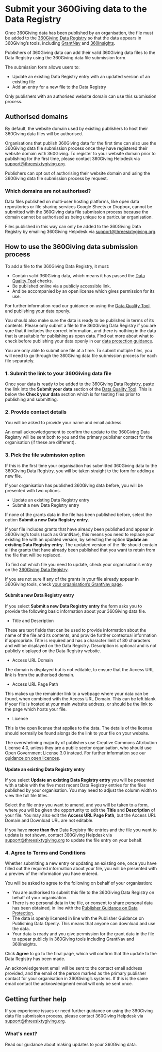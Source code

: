 # Submit your 360Giving data to the Data Registry
Once 360Giving data has been published by an organisation, the file must be added to the <a href="https://data.threesixtygiving.org/" target="_blank">360Giving Data Registry</a> so that the data appears in 360Giving’s tools, including <a href="https://grantnav.threesixtygiving.org" target="_blank">GrantNav</a> and <a href="https://insights.threesixtygiving.org" target="_blank">360Insights</a>.

Publishers of 360Giving data can add their valid 360Giving data files to the Data Registry using the 360Giving data file submission form. 

The submission form allows users to:
- Update an existing Data Registry entry with an updated version of an existing file
- Add an entry for a new file to the Data Registry

Only publishers with an authorised website domain can use this submission process.

## Authorised domains
By default, the website domain used by existing publishers to host their 360Giving data files will be authorised.

Organisations that publish 360Giving data for the first time can also use the 360Giving data file submission process once they have registered their website domain with 360Giving. To register to your website domain prior to publishing for the first time, please contact 360Giving Helpdesk via <support@threesixtygiving.org>.

Publishers can opt out of authorising their website domain and using the 360Giving data file submission process by request.

### Which domains are not authorised?
Data files published on multi-user hosting platforms, like open data repositories or file sharing services Google Sheets or Dropbox, cannot be submitted with the 360Giving data file submission process because the domain cannot be authorised as being unique to a particular organisation. 

Files published in this way can only be added to the 360Giving Data Registry by emailing 360Giving Helpdesk via <support@threesixtygiving.org>.

## How to use the 360Giving data submission process
To add a file to the 360Giving Data Registry, it must:
- Contain valid 360Giving data, which means it has passed the <a href="https://dataquality.threesixtygiving.org/" target="_blank">Data Quality Tool</a> checks.
- Be published online via a publicly accessible link.
- And be accompanied by an open license which gives permission for its use.

For further information read our guidance on using the [Data Quality Tool](../../guidance/data-quality/), and [publishing your data openly](../../guidance/publish-data-openly/).

You should also make sure the data is ready to be published in terms of its contents. Please only submit a file to the 360Giving Data Registry if you are sure that it includes the correct information, and there is nothing in the data that is unsuitable for publishing as open data. Find out more about what to check before publishing your data openly in our [data protection guidance](../../guidance/data-protection/).


You are only able to submit one file at a time. To submit multiple files, you will need to go through the 360Giving data file submission process for each file separately.

### 1. Submit the link to your 360Giving data file
Once your data is ready to be added to the 360Giving Data Registry, paste the link into the **Submit your data** section of the <a href="https://dataquality.threesixtygiving.org/" target="_blank">Data Quality Tool</a>. This is below the **Check your data** section which is for testing files prior to publishing and submitting.

### 2. Provide contact details
You will be asked to provide your name and email address.

An email acknowledgement to confirm the update to the 360Giving Data Registry will be sent both to you and the primary publisher contact for the organisation (if these are different).

### 3. Pick the file submission option
If this is the first time your organisation has submitted 360Giving data to the 360Giving Data Registry, you will be taken straight to the form for adding a new file.

If your organisation has published 360Giving data before, you will be presented with two options.
- Update an existing Data Registry entry
- Submit a new Data Registry entry

If none of the grants data in the file has been published before, select the option **Submit a new Data Registry entry**.

If your file includes grants that have already been published and appear in 360Giving’s tools (such as GrantNav), this means you need to replace your existing file with an updated version, by selecting the option **Update an existing Data Registry entry**. The updated version of the file should contain all the grants that have already been published that you want to retain from the file that will be replaced.

To find out which file you need to update, check your organisation’s entry on the <a href="https://data.threesixtygiving.org/" target="_blank">360Giving Data Registry</a>.

If you are not sure if any of the grants in your file already appear in 360Giving tools, check <a href="https://grantnav.threesixtygiving.org/funders" target="_blank">your organisation’s GrantNav page</a>.

#### Submit a new Data Registry entry
If you select **Submit a new Data Registry entry** the form asks you to provide the following basic information about your 360Giving data file.

- Title and Description

These are text fields that can be used to provide information about the name of the file and its contents, and provide further contextual information if appropriate. Title is required and has a character limit of 80 characters and will be displayed on the Data Registry. 
Description is optional and is not publicly displayed on the Data Registry website.

- Access URL Domain

The domain is displayed but is not editable, to ensure that the Access URL link is from the authorised domain.

- Access URL Page Path

This makes up the remainder link to a webpage where your data can be found, when combined with the Access URL Domain. This can be left blank if your file is hosted at your main website address, or should be the link to the page which hosts your file.

- License

This is the open license that applies to the data. The details of the license should normally be found alongside the link to your file on your website.

The overwhelming majority of publishers use Creative Commons Attribution License 4.0, unless they are a public sector organisation, who should use Open Government License 3.0 instead. For further information see our [guidance on open licences](../../guidance/publish-data-openly/).

#### Update an existing Data Registry entry
If you select **Update an existing Data Registry entry** you will be presented with a table with the five most recent Data Registry entries for the files published by your organisation. You may need to adjust the column width to view the full file titles.

Select the file entry you want to amend, and you will be taken to a form, where you will be given the opportunity to edit the **Title** and **Description** of your file. You may also edit the **Access URL Page Path**, but the Access URL Domain and Download URL are not editable.

If you have **more than five** Data Registry file entries and the file you want to update is not shown, contact 360Giving Helpdesk via <support@threesixtygiving.org> to update the file entry on your behalf.

### 4. Agree to Terms and Conditions
Whether submitting a new entry or updating an existing one, once you have filled out the required information about your file, you will be presented with a preview of the information you have entered.

You will be asked to agree to the following on behalf of your organisation:
- You are authorised to submit this file to the 360Giving Data Registry on behalf of your organisation.
- There is no personal data in the file, or consent to share personal data has been obtained, in line with the [Publisher Guidance on Data Protection](../../guidance/data-protection/).
- The data is openly licensed in line with the Publisher Guidance on Publishing Data Openly. This means that anyone can download and use the data.
- Your data is ready and you give permission for the grant data in the file to appear publicly in 360Giving tools including GrantNav and 360Insights.

Click **Agree** to go to the final page, which will confirm that the update to the Data Registry has been made.

An acknowledgement email will be sent to the contact email address provided, and the email of the person marked as the primary publisher contact for your organisation in 360Giving’s systems. If this is the same email contact the acknowledgment email will only be sent once. 

## Getting further help
If you experience issues or need further guidance on using the 360Giving data file submission process, please contact 360Giving Helpdesk via <support@threesixtygiving.org>.

### What's next?
Read our guidance about making updates to your 360Giving data.
